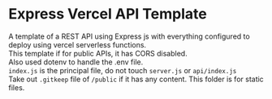 # Express Vercel API Template
A template of a REST API using Express js with everything configured to deploy using vercel serverless functions.  
This template if for public APIs, it has CORS disabled.  
Also used dotenv to handle the .env file.  
``index.js`` is the principal file, do not touch ``server.js`` or ``api/index.js``  
Take out ``.gitkeep`` file of  ``/public`` if it has any content. This folder is for static files.